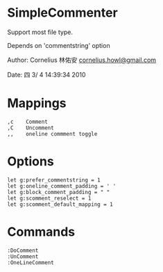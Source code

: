 
SimpleCommenter
===============
Support most file type.

Depends on 'commentstring' option

Author: Cornelius 林佑安 <cornelius.howl@gmail.com>

Date:   四  3/ 4 14:39:34 2010

Mappings
========

    ,c    Comment
    ,C    Uncomment
    ,,    oneline commment toggle

Options
=======

    let g:prefer_commentstring = 1
    let g:oneline_comment_padding = ' '
    let g:block_comment_padding = " "
    let g:scomment_reselect = 1
    let g:scomment_default_mapping = 1

Commands
========

    :DoComment
    :UnComment
    :OneLineComment




